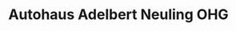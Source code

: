 ---
title: "Autohaus Adelbert Neuling OHG"
url: /kloetze/autohaus-adelbert-neuling-ohg/
shop: Autohaus
---